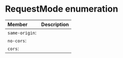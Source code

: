 # RequestMode enumeration


| Member	   | Description|
|:-------------|:-------|
|`same-origin`:       |  |
|`no-cors`:       |  |
|`cors`:       |  |
